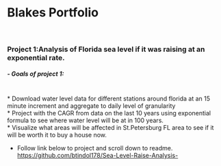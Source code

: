 <h1>Blakes Portfolio</h1><br>

<h3> Project 1:Analysis of Florida sea level if it was raising at an exponential rate.</h3<br>
     
<h5>- Goals of project 1:</h5><br>
      * Download water level data for different stations around florida at an 15 minute increment and aggregate to daily level of granularity<br>
      * Project with the CAGR from data on the last 10 years using exponential formula to see where water level will be at in 100 years.<br>
      * Visualize what areas will be affected in St.Petersburg FL area to see if it will be worth it to buy a house now. <br>
      
- Follow link below to project and scroll down to readme. <br>
https://github.com/btindol178/Sea-Level-Raise-Analysis-
